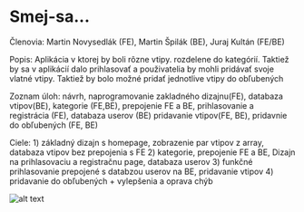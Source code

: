 # Smej-sa...

Členovia: Martin Novysedlák (FE), Martin Špilák (BE), Juraj Kultán (FE/BE)

Popis:  Aplikácia v ktorej by boli rôzne vtipy. rozdelene do kategórií. Taktiež by sa v aplikácií dalo prihlasovať a použivatelia by mohli pridávať svoje vlatné vtipy.
Taktiež by bolo možné pridať jednotlive vtipy do obľubených

Zoznam úloh: návrh, naprogramovanie zakladného dizajnu(FE), databaza vtipov(BE), kategorie (FE,BE), prepojenie FE a BE, prihlasovanie a registrácia (FE), databaza userov (BE)
pridavanie vtipov(FE, BE), pridavnie do obľubených (FE, BE)

Ciele: 1) základný dizajn s homepage, zobrazenie par vtipov z array, databaza vtipov bez prepojenia s FE
       2) kategorie, prepojenie FE a BE, Dizajn na prihlasovaciu a registračnu page, databaza userov
       3) funkčné prihlasovanie prepojené s databzou userov na BE, pridavanie vtipov
       4) pridavanie do obľubených + vylepšenia a oprava chýb

![alt text](http://url/to/img.png)
